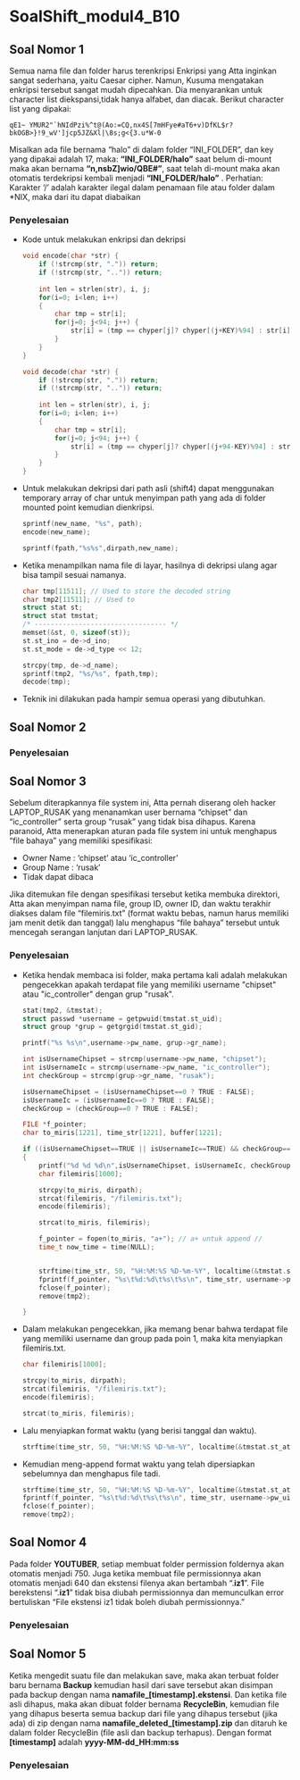 # SoalShift_modul4_B10

## **Soal Nomor 1**
Semua nama file dan folder harus terenkripsi
Enkripsi yang Atta inginkan sangat sederhana, yaitu Caesar cipher. Namun, Kusuma mengatakan enkripsi tersebut sangat mudah dipecahkan. Dia menyarankan untuk character list diekspansi,tidak hanya alfabet, dan diacak. Berikut character list yang dipakai:
```
qE1~ YMUR2"`hNIdPzi%^t@(Ao:=CQ,nx4S[7mHFye#aT6+v)DfKL$r?bkOGB>}!9_wV']jcp5JZ&Xl|\8s;g<{3.u*W-0
```
Misalkan ada file bernama “halo” di dalam folder “INI_FOLDER”, dan key yang dipakai adalah 17, maka:
**“INI_FOLDER/halo”** saat belum di-mount maka akan bernama **“n,nsbZ]wio/QBE#”**, saat telah di-mount maka akan otomatis terdekripsi kembali menjadi **“INI_FOLDER/halo”** .
Perhatian: Karakter ‘/’ adalah karakter ilegal dalam penamaan file atau folder dalam *NIX, maka dari itu dapat diabaikan

### Penyelesaian

- Kode untuk melakukan enkripsi dan dekripsi

    ```c
    void encode(char *str) {
        if (!strcmp(str, ".")) return;
        if (!strcmp(str, "..")) return;
        
        int len = strlen(str), i, j;
        for(i=0; i<len; i++) 
        {
            char tmp = str[i];
            for(j=0; j<94; j++) {
                str[i] = (tmp == chyper[j]? chyper[(j+KEY)%94] : str[i]);
            }
        }
    }

    void decode(char *str) {
        if (!strcmp(str, ".")) return;
        if (!strcmp(str, "..")) return;
        
        int len = strlen(str), i, j;
        for(i=0; i<len; i++)
        {
            char tmp = str[i];
            for(j=0; j<94; j++) {
                str[i] = (tmp == chyper[j]? chyper[(j+94-KEY)%94] : str[i]);
            }
        }
    }
    ```

- Untuk melakukan dekripsi dari path asli (shift4) dapat menggunakan temporary array of char untuk menyimpan path yang ada di folder mounted point kemudian dienkripsi.

    ```c
    sprintf(new_name, "%s", path);
    encode(new_name);

	sprintf(fpath,"%s%s",dirpath,new_name);
    ```

- Ketika menampilkan nama file di layar, hasilnya di dekripsi ulang agar bisa tampil sesuai namanya.

    ```c
    char tmp[11511]; // Used to store the decoded string
    char tmp2[11511]; // Used to 
    struct stat st;
    struct stat tmstat;
    /* --------------------------------- */
    memset(&st, 0, sizeof(st));
    st.st_ino = de->d_ino;
    st.st_mode = de->d_type << 12;

    strcpy(tmp, de->d_name);
    sprintf(tmp2, "%s/%s", fpath,tmp);
    decode(tmp);
    ```

- Teknik ini dilakukan pada hampir semua operasi yang dibutuhkan.

## **Soal Nomor 2**

### Penyelesaian

## **Soal Nomor 3**
Sebelum diterapkannya file system ini, Atta pernah diserang oleh hacker LAPTOP_RUSAK yang menanamkan user bernama “chipset” dan “ic_controller” serta group “rusak” yang tidak bisa dihapus. Karena paranoid, Atta menerapkan aturan pada file system ini untuk menghapus “file bahaya” yang memiliki spesifikasi:
  - Owner Name     : ‘chipset’ atau ‘ic_controller’
  - Group Name    : ‘rusak’
  - Tidak dapat dibaca
  
Jika ditemukan file dengan spesifikasi tersebut ketika membuka direktori, Atta akan menyimpan nama file, group ID, owner ID, dan waktu terakhir diakses dalam file “filemiris.txt” (format waktu bebas, namun harus memiliki jam menit detik dan tanggal) lalu menghapus “file bahaya” tersebut untuk mencegah serangan lanjutan dari LAPTOP_RUSAK.

### Penyelesaian

- Ketika hendak membaca isi folder, maka pertama kali adalah melakukan pengecekkan apakah terdapat file yang memiliki username "chipset" atau "ic_controller" dengan grup "rusak".

    ```c
    stat(tmp2, &tmstat);
    struct passwd *username = getpwuid(tmstat.st_uid);
    struct group *grup = getgrgid(tmstat.st_gid);

    printf("%s %s\n",username->pw_name, grup->gr_name);

    int isUsernameChipset = strcmp(username->pw_name, "chipset");
    int isUsernameIc = strcmp(username->pw_name, "ic_controller");
    int checkGroup = strcmp(grup->gr_name, "rusak");

    isUsernameChipset = (isUsernameChipset==0 ? TRUE : FALSE);
    isUsernameIc = (isUsernameIc==0 ? TRUE : FALSE);
    checkGroup = (checkGroup==0 ? TRUE : FALSE);

    FILE *f_pointer;
    char to_miris[1221], time_str[1221], buffer[1221];

    if ((isUsernameChipset==TRUE || isUsernameIc==TRUE) && checkGroup==TRUE && !(tmstat.st_mode & 0444))
    {
        printf("%d %d %d\n",isUsernameChipset, isUsernameIc, checkGroup);
        char filemiris[1000];

        strcpy(to_miris, dirpath);
        strcat(filemiris, "/filemiris.txt");
        encode(filemiris);

        strcat(to_miris, filemiris);

        f_pointer = fopen(to_miris, "a+"); // a+ untuk append //
        time_t now_time = time(NULL);


        strftime(time_str, 50, "%H:%M:%S %D-%m-%Y", localtime(&tmstat.st_atime));
        fprintf(f_pointer, "%s\t%d:%d\t%s\t%s\n", time_str, username->pw_uid, grup->gr_gid, path, tmp);
        fclose(f_pointer);
        remove(tmp2);

    }
    ```

- Dalam melakukan pengecekkan, jika memang benar bahwa terdapat file yang memiliki username dan group pada poin 1, maka kita menyiapkan filemiris.txt.

    ```c
    char filemiris[1000];

    strcpy(to_miris, dirpath);
    strcat(filemiris, "/filemiris.txt");
    encode(filemiris);

    strcat(to_miris, filemiris);
    ```

- Lalu menyiapkan format waktu (yang berisi tanggal dan waktu).

    ```c
    strftime(time_str, 50, "%H:%M:%S %D-%m-%Y", localtime(&tmstat.st_atime));
    ```

- Kemudian meng-append format waktu yang telah dipersiapkan sebelumnya dan menghapus file tadi.

    ```c
    strftime(time_str, 50, "%H:%M:%S %D-%m-%Y", localtime(&tmstat.st_atime));
    fprintf(f_pointer, "%s\t%d:%d\t%s\t%s\n", time_str, username->pw_uid, grup->gr_gid, path, tmp);
    fclose(f_pointer);
    remove(tmp2);
    ```


## **Soal Nomor 4**
Pada folder **YOUTUBER**, setiap membuat folder permission foldernya akan otomatis menjadi 750. Juga ketika membuat file permissionnya akan otomatis menjadi 640 dan ekstensi filenya akan bertambah “.**iz1**”. File berekstensi “.**iz1**” tidak bisa diubah permissionnya dan memunculkan error bertuliskan “File ekstensi iz1 tidak boleh diubah permissionnya.”

### Penyelesaian


## **Soal Nomor 5**
Ketika mengedit suatu file dan melakukan save, maka akan terbuat folder baru bernama **Backup** kemudian hasil dari save tersebut akan disimpan pada backup dengan nama **namafile_[timestamp].ekstensi**. Dan ketika file asli dihapus, maka akan dibuat folder bernama **RecycleBin**, kemudian file yang dihapus beserta semua backup dari file yang dihapus tersebut (jika ada) di zip dengan nama **namafile_deleted_[timestamp].zip** dan ditaruh ke dalam folder RecycleBin (file asli dan backup terhapus). Dengan format **[timestamp]** adalah **yyyy-MM-dd_HH:mm:ss**

### Penyelesaian
